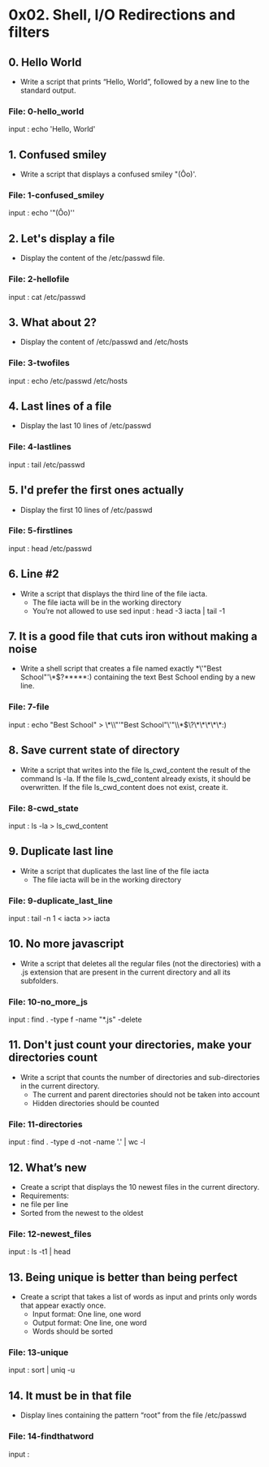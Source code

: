 # 0x02. Shell, I/O Redirections and filters
## 0. Hello World
* Write a script that prints “Hello, World”, followed by a new line to the standard output.
### File: 0-hello_world
input : echo 'Hello, World'
## 1. Confused smiley 
* Write a script that displays a confused smiley "(Ôo)'.
### File: 1-confused_smiley
input : echo '"(Ôo)'\'
## 2. Let's display a file
* Display the content of the /etc/passwd file.
### File: 2-hellofile
input : cat /etc/passwd
## 3. What about 2?
* Display the content of /etc/passwd and /etc/hosts
### File: 3-twofiles
input : echo /etc/passwd /etc/hosts
## 4. Last lines of a file 
* Display the last 10 lines of /etc/passwd
### File: 4-lastlines
input : tail /etc/passwd
## 5. I'd prefer the first ones actually
* Display the first 10 lines of /etc/passwd
### File: 5-firstlines
input : head /etc/passwd
## 6. Line #2
* Write a script that displays the third line of the file iacta.
  * The file iacta will be in the working directory
  * You’re not allowed to use sed
input : head -3 iacta | tail -1
## 7. It is a good file that cuts iron without making a noise 
* Write a shell script that creates a file named exactly \*\\'"Best School"\'\\*$\?\*\*\*\*\*:) containing the text Best School ending by a new line.
### File: 7-file
input : echo "Best School" > \\\*\\\\"'\"Best School\"\\'"\\\\\*\$\\\?\\\*\\\*\\\*\\\*\\\*\:\)
## 8. Save current state of directory
* Write a script that writes into the file ls_cwd_content the result of the command ls -la. If the file ls_cwd_content already exists, it should be overwritten. If the file ls_cwd_content does not exist, create it.
### File: 8-cwd_state
input : ls -la > ls_cwd_content
## 9. Duplicate last line
* Write a script that duplicates the last line of the file iacta
  * The file iacta will be in the working directory
### File: 9-duplicate_last_line
input : tail -n 1 < iacta >> iacta
## 10. No more javascript
* Write a script that deletes all the regular files (not the directories) with a .js extension that are present in the current directory and all its subfolders.
### File: 10-no_more_js
input : find . -type f -name "*.js" -delete
## 11. Don't just count your directories, make your directories count
* Write a script that counts the number of directories and sub-directories in the current directory.
  * The current and parent directories should not be taken into account
  * Hidden directories should be counted
### File: 11-directories
input : find . -type d -not -name '.' | wc -l
## 12. What’s new
* Create a script that displays the 10 newest files in the current directory.
 * Requirements:
  * ne file per line
  * Sorted from the newest to the oldest
### File: 12-newest_files
input : ls -t1 | head
## 13. Being unique is better than being perfect
* Create a script that takes a list of words as input and prints only words that appear exactly once.
  * Input format: One line, one word
  * Output format: One line, one word
  * Words should be sorted
### File: 13-unique
input : sort | uniq -u
## 14. It must be in that file
* Display lines containing the pattern “root” from the file /etc/passwd
### File: 14-findthatword
input :
